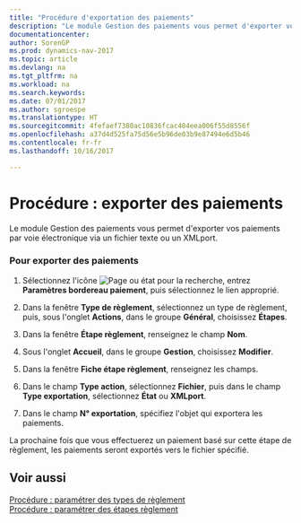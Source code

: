 ```yaml
---
title: "Procédure d'exportation des paiements"
description: "Le module Gestion des paiements vous permet d'exporter vos paiements par voie électronique via un fichier texte ou un XMLport."
documentationcenter: 
author: SorenGP
ms.prod: dynamics-nav-2017
ms.topic: article
ms.devlang: na
ms.tgt_pltfrm: na
ms.workload: na
ms.search.keywords: 
ms.date: 07/01/2017
ms.author: sgroespe
ms.translationtype: HT
ms.sourcegitcommit: 4fefaef7380ac10836fcac404eea006f55d8556f
ms.openlocfilehash: a37d4d525fa75d56e5b96de03b9e87494e6d5b46
ms.contentlocale: fr-fr
ms.lasthandoff: 10/16/2017

---
```

# <a name="how-to-export-payments"></a>Procédure : exporter des paiements
Le module Gestion des paiements vous permet d'exporter vos paiements par voie électronique via un fichier texte ou un XMLport.  
  
### <a name="to-export-payments"></a>Pour exporter des paiements  
  
1.  Sélectionnez l'icône ![Page ou état pour la recherche](media/ui-search/search_small.png "Page ou état pour la recherche"), entrez **Paramètres bordereau paiement**, puis sélectionnez le lien approprié.  
  
2.  Dans la fenêtre **Type de règlement**, sélectionnez un type de règlement, puis, sous l'onglet **Actions**, dans le groupe **Général**, choisissez **Étapes**.  
  
3.  Dans la fenêtre **Étape règlement**, renseignez le champ **Nom**.  
  
4.  Sous l'onglet **Accueil**, dans le groupe **Gestion**, choisissez **Modifier**.  
  
5.  Dans la fenêtre **Fiche étape règlement**, renseignez les champs.  
  
       
  
6.  Dans le champ **Type action**, sélectionnez **Fichier**, puis dans le champ **Type exportation**, sélectionnez **État** ou **XMLport**.  
  
7.  Dans le champ **N° exportation**, spécifiez l'objet qui exportera les paiements.  
  
 La prochaine fois que vous effectuerez un paiement basé sur cette étape de règlement, les paiements seront exportés vers le fichier spécifié.  
  
## <a name="see-also"></a>Voir aussi  
 [Procédure : paramétrer des types de règlement](how-to-set-up-payment-classes.md)   
 [Procédure : paramétrer des étapes règlement](how-to-set-up-payment-steps.md)
